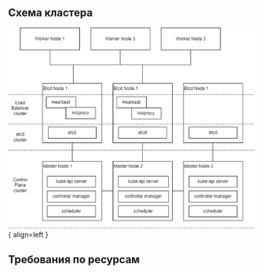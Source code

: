 ## Схема кластера
![Image title](images/Architecture.png){ align=left }

## Требования по ресурсам 
